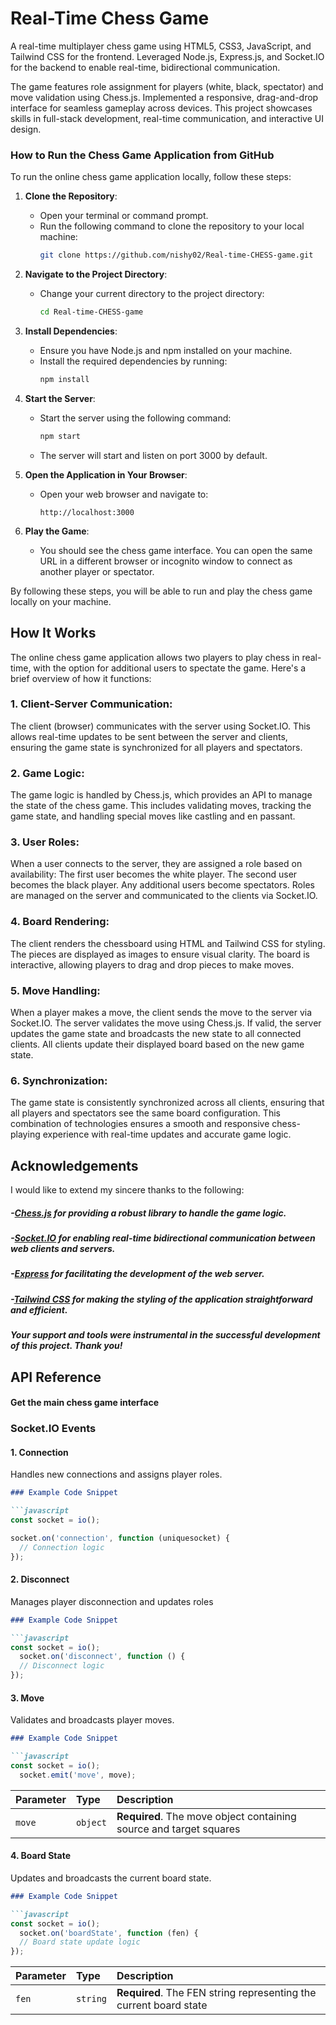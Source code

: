 
# Real-Time Chess Game


A real-time multiplayer chess game using HTML5, CSS3, JavaScript, and Tailwind CSS for the frontend. Leveraged Node.js, Express.js, and Socket.IO for the backend to enable real-time, bidirectional communication.

The game features role assignment for players (white, black, spectator) and move validation using Chess.js. Implemented a responsive, drag-and-drop interface for seamless gameplay across devices. This project showcases skills in full-stack development, real-time communication, and interactive UI design.

### How to Run the Chess Game Application from GitHub

To run the online chess game application locally, follow these steps:

1. **Clone the Repository**:
   - Open your terminal or command prompt.
   - Run the following command to clone the repository to your local machine:
     ```bash
     git clone https://github.com/nishy02/Real-time-CHESS-game.git
     ```

2. **Navigate to the Project Directory**:
   - Change your current directory to the project directory:
     ```bash
     cd Real-time-CHESS-game
     ```

3. **Install Dependencies**:
   - Ensure you have Node.js and npm installed on your machine.
   - Install the required dependencies by running:
     ```bash
     npm install
     ```

4. **Start the Server**:
   - Start the server using the following command:
     ```bash
     npm start
     ```
   - The server will start and listen on port 3000 by default.

5. **Open the Application in Your Browser**:
   - Open your web browser and navigate to:
     ```
     http://localhost:3000
     ```

6. **Play the Game**:
   - You should see the chess game interface. You can open the same URL in a different browser or incognito window to connect as another player or spectator.

By following these steps, you will be able to run and play the chess game locally on your machine.

## How It Works

The online chess game application allows two players to play chess in real-time, with the option for additional users to spectate the game. Here's a brief overview of how it functions:

### 1. Client-Server Communication:

The client (browser) communicates with the server using Socket.IO. This allows real-time updates to be sent between the server and clients, ensuring the game state is synchronized for all players and spectators.

### 2. Game Logic:

The game logic is handled by Chess.js, which provides an API to manage the state of the chess game. This includes validating moves, tracking the game state, and handling special moves like castling and en passant.

### 3. User Roles:

When a user connects to the server, they are assigned a role based on availability:
The first user becomes the white player.
The second user becomes the black player.
Any additional users become spectators.
Roles are managed on the server and communicated to the clients via Socket.IO.

### 4. Board Rendering:

The client renders the chessboard using HTML and Tailwind CSS for styling. The pieces are displayed as images to ensure visual clarity.
The board is interactive, allowing players to drag and drop pieces to make moves.

### 5. Move Handling:

When a player makes a move, the client sends the move to the server via Socket.IO.
The server validates the move using Chess.js. If valid, the server updates the game state and broadcasts the new state to all connected clients.
All clients update their displayed board based on the new game state.
### 6. Synchronization:

The game state is consistently synchronized across all clients, ensuring that all players and spectators see the same board configuration.
This combination of technologies ensures a smooth and responsive chess-playing experience with real-time updates and accurate game logic.
## Acknowledgements

I would like to extend my sincere thanks to the following:

##### -[Chess.js](https://www.npmjs.com/package/chess.js/v/0.13.1) for providing a robust library to handle the game logic.
##### -[Socket.IO](https://cdnjs.com/libraries/socket.io) for enabling real-time bidirectional communication between web clients and servers.
##### -[Express](https://expressjs.com/) for facilitating the development of the web server.
##### -[Tailwind CSS](https://tailwindcss.com/) for making the styling of the application straightforward and efficient.
####

##### Your support and tools were instrumental in the successful development of this project. Thank you!
## API Reference

#### Get the main chess game interface

### Socket.IO Events
#### 1. Connection 
Handles new connections and assigns player roles.

```markdown
### Example Code Snippet

```javascript
const socket = io();

socket.on('connection', function (uniquesocket) {
  // Connection logic
});
```

#### 2. Disconnect
Manages player disconnection and updates roles
```markdown
### Example Code Snippet

```javascript
const socket = io();
  socket.on('disconnect', function () {
  // Disconnect logic
});
```
#### 3. Move
Validates and broadcasts player moves.
```markdown
### Example Code Snippet

```javascript
const socket = io();
  socket.emit('move', move);
```
| Parameter | Type     | Description                       |
| :-------- | :------- | :-------------------------------- |
| `move`      | `object` | **Required**. The move object containing source and target squares |

#### 4. Board State
Updates and broadcasts the current board state.

```markdown
### Example Code Snippet

```javascript
const socket = io();
  socket.on('boardState', function (fen) {
  // Board state update logic
});

```
| Parameter | Type     | Description                       |
| :-------- | :------- | :-------------------------------- |
| `fen`      | `string` | **Required**. The FEN string representing the current board state |
